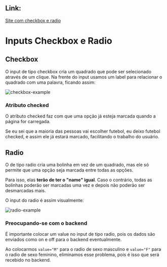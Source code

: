 ## Link:

[Site com checkbox e radio](https://andersonr-o.github.io/Html-Css/Input-Checkbox-e-Radio/form005.html)

# Inputs Checkbox e Radio

## Checkbox

O input de tipo checkbox cria um quadrado que pode ser selecionado através de um clique. Na frente do input usamos um label para relacionar o quadrado com uma palavra, ficando assim:

![checkbox-example](https://user-images.githubusercontent.com/97858145/185682026-2397aa18-f8aa-4a9e-88ec-50766350de32.png)

### Atributo checked

O atributo checked faz com que uma opção já esteja marcada quando a página for carregada.

Se eu sei que a maioria das pessoas vai escolher futebol, eu deixo futebol checked, e assim ele já estará marcado, facilitando o trabalho do usuário.

## Radio

O de tipo radio cria uma bolinha em vez de um quadrado, mas ele só permite que uma opção seja marcada entre todas as opções.

Para isso, elas **terão de ter o "name" igual**. Caso o contrário, todas as bolinhas poderão ser marcadas uma vez e depois não poderão ser desmarcadas mais.

O input do radio é assim visualmente:

![radio-example](https://user-images.githubusercontent.com/97858145/185682768-700341be-00ef-4dd0-b05c-a6a7cbd62139.png)

### Preocupando-se com o backend

É importante colocar um value no input de tipo radio, pois os dados são enviados como on e off para o backend eventualmente.

Ao colocarmos ``value="M"`` para o radio de sexo masculino e ``value="F"`` para o radio de sexo feminino, eliminamos esse problema, pois é isso que será recebido no backend.
